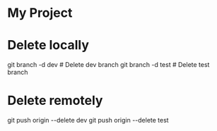 # My Project
# Delete locally
git branch -d dev      # Delete dev branch
git branch -d test     # Delete test branch

# Delete remotely
git push origin --delete dev
git push origin --delete test